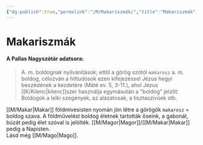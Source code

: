 ```yaml
---
{"dg-publish":true,"permalink":"/M/Makariszmák/","title":"Makariszmák","created":"2023-11-22T01:09","updated":"2025-03-11T23:22"}
---
```



# Makariszmák

#### A Pallas Nagyszótár adatsora:

> A. m. boldognak nyilvánitások; ettől a görög szótól `makarosz` a. m. boldog, célozván a hittudósok ezen kifejezéssel Jézus hegyi beszédének a kezdetére (Máté ev. 5, 3-11.), ahol Jézus [[K/Kilenc\|kilenc]]szer használja egymásután a "boldog" jelzőt: Boldogok a lelki szegények, az alázatosak, a tisztaszívüek stb.  

[[M/Makar\|Makar]] földmívesisten nyomán jön létre a görögök `makarosz` = boldog szava. A földművelést boldog életnek tartották őseink, a gabonát, búzát pedig élet szóval is jelölték. [[M/Magor\|Magor]]/[[M/Makar\|Makar]] pedig a Napisten.  
Lásd még [[M/Mago\|Mago]].  